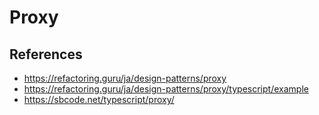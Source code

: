 # Proxy

## References
- https://refactoring.guru/ja/design-patterns/proxy
- https://refactoring.guru/ja/design-patterns/proxy/typescript/example
- https://sbcode.net/typescript/proxy/
